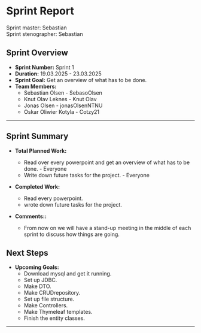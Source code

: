 # **Sprint Report**

Sprint master: Sebastian  
Sprint stenographer: Sebastian

## **Sprint Overview**
- **Sprint Number:** Sprint 1
- **Duration:** 19.03.2025 - 23.03.2025
- **Sprint Goal:** Get an overview of what has to be done.
- **Team Members:**
  - Sebastian Olsen - SebasoOlsen
  - Knut Olav Leknes - Knut Olav
  - Jonas Olsen - jonasOlsenNTNU
  - Oskar Oliwier Kotyla - Cotzy21
---

## **Sprint Summary**
- **Total Planned Work:**
  - Read over every powerpoint and get an overview of what has to be done. - Everyone
  - Write down future tasks for the project. - Everyone

- **Completed Work:**
  - Read every powerpoint.
  - wrote down future tasks for the project.

- **Comments::**
  - From now on we will have a stand-up meeting in the middle of each sprint to discuss how things are going.

## **Next Steps**
- **Upcoming Goals:**
  - Download mysql and get it running.
  - Set up JDBC.
  - Make DTO.
  - Make CRUDrepository.
  - Set up file structure.
  - Make Controllers.
  - Make Thymeleaf templates.
  - Finish the entity classes.
---